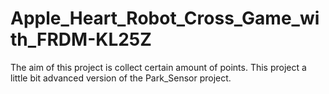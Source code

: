 # Apple_Heart_Robot_Cross_Game_with_FRDM-KL25Z
The aim of this project is collect certain amount of points. This project a little bit advanced version of the Park_Sensor project.  

